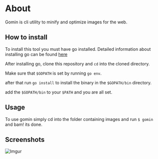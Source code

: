 # About

Gomin is cli utility to minify and optimize images for the web.


## How to install 

To install this tool you must have go installed. Detailed information about installing go can be found [here](https://golang.org/doc/install)

After installing go, clone this repository and `cd` into the cloned directory.

Make sure that `$GOPATH` is set by running `go env`.

after that run `go install` to install the binary in the `$GOPATH/bin` directory.

add the `$GOPATH/bin` to your `$PATH` and you are all set.

## Usage

To use gomin simply cd into the folder containing images and run `$ gomin` and bam! its done.

## Screenshots

![Imgur](https://i.imgur.com/AnLwbsm.png)



